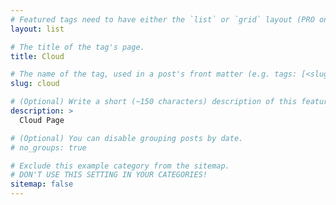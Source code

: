 ```yaml
---
# Featured tags need to have either the `list` or `grid` layout (PRO only).
layout: list

# The title of the tag's page.
title: Cloud

# The name of the tag, used in a post's front matter (e.g. tags: [<slug>]).
slug: cloud

# (Optional) Write a short (~150 characters) description of this featured tag.
description: >
  Cloud Page

# (Optional) You can disable grouping posts by date.
# no_groups: true

# Exclude this example category from the sitemap.
# DON'T USE THIS SETTING IN YOUR CATEGORIES!
sitemap: false
---
```

